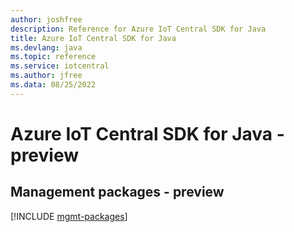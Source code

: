 ```yaml
---
author: joshfree
description: Reference for Azure IoT Central SDK for Java
title: Azure IoT Central SDK for Java
ms.devlang: java
ms.topic: reference
ms.service: iotcentral
ms.author: jfree
ms.data: 08/25/2022
---
```

# Azure IoT Central SDK for Java - preview

## Management packages - preview
[!INCLUDE [mgmt-packages](iot-central-mgmt-index.md)]